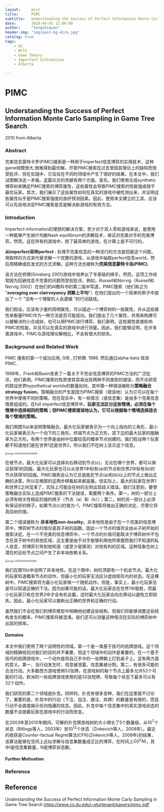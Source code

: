 ```yaml
---
layout:     post
title:      PIMC
subtitle:   Understanding the Success of Perfect Information Monte Carlo Sampling in Game Tree Search
date:       2020-04-01 12:00:00
author:     "tengshiquan"
header-img: "img/post-bg-dice.jpg"
catalog: true
tags:
    - AI
    - MCTS
    - Game Theory 
    - Imperfect Information
    - Alberta

---
```




# PIMC





## Understanding the Success of Perfect Information Monte Carlo Sampling in Game Tree Search

2010  from Alberta



### Abstract

完美信息蒙特卡罗(PIMC)搜索是一种用于imperfect信息博弈的实用技术，这种game规模很大,很难得到最优解。尽管PIMC搜索在过去曾因其理论上的缺陷而饱受批评，但在实践中，它往往在不同的领域中产生了很好的结果。在本文中，我们试图解决这一矛盾。这篇论文的贡献有两个方面。首先，我们使用合成synthetic博弈树来确定PIMC搜索的博弈属性，这些属性会导致PIMC搜索的性能强或弱于最优玩家。其次，我们展示了这些属性如何在真实的游戏中被检测出来，并证明这些属性似乎是PIMC搜索强度的良好预测因素。因此，使用本文建立的工具，应该可以先验地决定PIMC搜索是否是解决新游戏的有效方法。



### Introduction

Imperfect information的理想的解决方案，至少对于双人零和游戏来说，是使用一种能够产生纳什均衡Nash equilibrium的求解技术，保证对完美对手的完美博弈。然而，这在所有的游戏中，除了最简单的游戏，在计算上是不可行的。

**从imperfect采样perfect** :  处理不完美信息的一种流行的方法是回避这个问题。用取样的方式来代替求解一个完整的游戏，从游戏中抽取perfect信息world，然后用精确或启发式的方式求解。这种方法也被称为**完美信息蒙特卡洛(PIMC)**. 

该方法在桥牌(Ginsberg 2001)游戏中培养出了专家级的棋手。然而，这项工作经常因为回避信息不完善的问题而受到批评。例如，Russell和Norvig（Russell和Norvig 2002）在他们的AI教科书的第二版中写道，PIMC搜索（他们称之为 "**averaging over clairvoyancy 洞察上平均**"）在他们提出的一个简单的例子中提出了一个 "没有一个理智的人会遵循 "的行动路线。

我们假设，应该有少量的简明属性，可以描述一个博弈树的一般属性，并从这些属性来衡量PIMC作为一种方法是否可能成功。我们提出了几个属性，并用来构建可以被解决的小合成树，也可以用PIMC进行博弈。我们表明，这些属性直接影响PIMC的性能，并且可以在真实的游戏中进行测量。因此，我们能够证明，在许多类游戏中，PIMC与游戏理论解相比，不会有很大的损失。



### Background and Related Work

PIMC 搜索的第一个成功应用,  GIB , 打桥牌.  1998.   然后通过alpha-beta 改进 PIMC. 

1998年，Frank和Basin发表了一篇关于不完全信息博弈的PIMC方法的广泛批评。他们表明，PIMC搜索的性质使其容易出现两种不同类型的错误，而不论研究的假设世界hypothetical worlds的数量如何。其中第一种错误被称为**策略融合strategy fusion**。策略融合的产生是因为PIMC搜索（错误地）认为它可以在每个世界中使用不同的策略，而在现实中，有一些情况（或信息集）是由多个完美信息情景组成的。在full imperfect信息博弈中，**玩家无法区分这些情境，必须在每个情境中选择相同的策略；但PIMC搜索错误地认为，它可以根据每个情境选择适合每个情境的策略。**

我们用图1(a)来说明策略融合。最大化玩家被表示为一个向上指向的三角形，最小化玩家被表示为一个向下的三角形。终端节点为正方形，其下边的最大玩家的报酬率为正方形。有两个世界是由树中位置较高的概率节点创建的。我们假设两个玩家都不知道他们是在世界1还是世界2，所以我们不在树上显示这个信息。

<img src="2020-04-13-PIMC.assets/image-20200430002406009.png" alt="image-20200430002406009" style="zoom:50%;" />

在根节点，最大化玩家可以选择向右移动到节点(c)，无论在哪个世界，都可以保证获得1的回报。最大化玩家也可以从世界1中标有(a)的节点和世界2中标有(b)的节点获得1的回报。PIMC搜索会认为它总是能在节点(a)和(b)以上的节点上做出正确的决策，所以在根部的这两步棋看起来都是赢。但实际上，最大的玩家在世界1和世界2之间混淆了，实际上可能会在树的左侧出现歧义错误。我们注意到，要使策略融合实际上造成PIMC搜索的下法错误，需要两个条件。第一，树的一部分上必须有相关性相反的值的棋子（节点（a）和（b））；第二，树的另一部分上必须有保证好的棋子。如果节点(c)的值为-1，PIMC搜索将做出正确的决定，尽管它将高估树的值。



第二个错误被称为 **非本地性*non-locality***。非本地性是由于在一个完美的信息博弈中，博弈树节点的值仅是其子树的函数，因此一个节点的值完全由从子树开始的搜索决定。在一个不完美的信息博弈中，一个节点的价值可能取决于博弈树中不包含在其子树中的其他区域，这主要是由于对手能够利用他所掌握而我们不知道的私人信息，将博弈引导到他知道（或至少是猜测）对他有利的区域。这种现象在树上潜在的远处节点之间产生了非本地依赖关系。

<img src="2020-04-13-PIMC.assets/image-20200430012845082.png" alt="image-20200430012845082" style="zoom:50%;" />

我们在图1(b)中说明了非本地性。在这个图中，树的顶部有一个机会节点。最大化的玩家知道概率节点的动作，但最小化的玩家无法区分虚线矩形内的状态。在这棵树中，PIMC搜索将为最小化玩家做一个随机动作。但是，事实上，最小化玩家总是可以知道正确的下法。因为如果可能的话，最大化玩家会在世界1中取胜，而最小化玩家只有在世界2中才会有机会赢，这时最大化玩家会向左移动以避免立即损失。因此，最小化玩家可以推断出正确的世界和正确的行动。

虽然我们不会在我们的博弈模型中明确地创建这些结构，但我们将能够调整这些结构发生的概率，PIMC搜索将被混淆。我们还可以测量这种情况在实际的博弈树中出现的频率。



#### Domains

本文中我们使用了两个说明性的领域。第一个是一类基于技巧的纸牌游戏。这个领域的精确规则对我们的目的并不重要，但这个领域中的动作是重要的。在一个基于技巧的纸牌游戏中，一个动作是将自己手中的一张牌朝上打到桌子上。这有两方面的意义。第一，当行动发生时，信息被泄露，信息集被分割。第二，有很多可能的合法行动。大多数西方游戏使用52张牌，在游戏树的每个节点上最多允许52个可能的行动。欧洲的一些纸牌游戏使用的是32张短牌，导致每个状态下最多可以有32个动作。

我们研究的第二个领域是扑克。同样的，扑克有很多变种，我们在这里就不讨论了。重要的是，扑克中的行动（下注、加注、跟注、弃牌）的数量是有限的，而且行动不会直接揭示任何隐藏的信息。因此，扑克中每个信息集中的真实游戏状态的数量不会随着玩家在游戏中的行动而改变。

在2003年至2010年期间，可解的扑克牌游戏树的大小增长了5个数量级，从$10^7$个状态（Billings等人，2003年）到$10^12$个状态（Zinkevich等人，2008年）。最近的收获是Counter-factual Regret算法(CFR)(Zinkevich等人，2008年)的结果，该算法能够在空间上近似求解与信息集数量成正比的博弈，在时间上$O(I^2N)$，其中I是信息集数量，N是博弈状态数。



#### Further Motivation













### Reference


## Reference

Understanding the Success of Perfect Information Monte Carlo Sampling in Game Tree Search  https://www.cs.du.edu/~sturtevant/papers/pimc.pdf



















